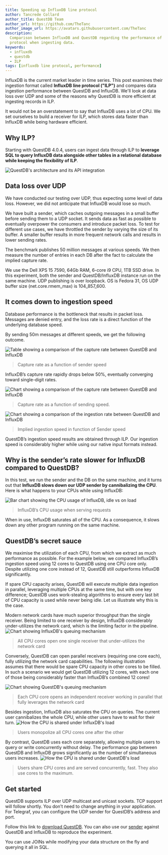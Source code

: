```yaml
---
title: Speeding up InfluxDB line protocol
author: Tancrede Collard
author_title: QuestDB Team
author_url: https://github.com/TheTanc
author_image_url: https://avatars.githubusercontent.com/TheTanc
description:
  Comparison between InfluxDB and QuestDB regarding the performance of the line
  protocol when ingesting data.
keywords:
  - influxdb
  - questdb
  - ILP
tags: [influxdb line protocol, performance]
---
```


InfluxDB is the current market leader in time series. This post examines their
ingestion format called **InfluxDB line protocol ("ILP")** and compares data
ingestion performance between QuestDB and InfluxDB. We'll look at data loss over
UDP and some of the reasons why QuestDB is more efficient at ingesting records
in ILP.

<!--truncate-->

It would not be an overstatement to say that InfluxDB uses a lot of CPU. We set
ourselves to build a receiver for ILP, which stores data faster than InfluxDB
while being hardware efficient.

## Why ILP?

Starting with QuestDB 4.0.4, users can ingest data through ILP to **leverage SQL
to query InfluxDB data alongside other tables in a relational database while
keeping the flexibility of ILP**.

![QuestDB's architecture and its API integration](/img/blog/2019-12-19/storeAsMany.png)

## Data loss over UDP

We have conducted our testing over UDP, thus expecting some level of data loss.
However, we did not anticipate that InfluxDB would lose so much.

We have built a sender, which caches outgoing messages in a small buffer before
sending them to a UDP socket. It sends data as fast as possible to eventually
overpower the consumers and introduce packet loss. To test for different use
cases, we have throttled the sender by varying the size of its buffer. A smaller
buffer results in more frequent network calls and results in lower sending
rates.

The benchmark publishes 50 million messages at various speeds. We then measure
the number of entries in each DB after the fact to calculate the implied capture
rate.

We use the Dell XPS 15 7590, 64Gb RAM, 6-core i9 CPU, 1TB SSD drive. In this
experiment, both the sender and QuestDB/InfluxDB instance run on the same
machine. UDP publishing is over loopback. OS is Fedora 31, OS UDP buffer size
(net.core.rmem_max) is 104_857_600.

## It comes down to ingestion speed

Database performance is the bottleneck that results in packet loss. Messages are
denied entry, and the loss rate is a direct function of the underlying database
speed.

By sending 50m messages at different speeds, we get the following outcome.

![Table showing a comparison of the capture rate between QuestDB and InfluxDB](/img/blog/2019-12-19/captureRate.png)

> Capture rate as a function of sender speed

InfluxDB’s capture rate rapidly drops below 50%, eventually converging toward
single-digit rates.

![Chart showing a comparison of the capture rate between QuestDB and InfluxDB](/img/blog/2019-12-19/captureRateChart.png)

> Capture rate as a function of sending speed.

![Chart showing a comparison of the ingestion rate between QuestDB and InfluxDB](/img/blog/2019-12-19/impliedSpeed.png)

> Implied ingestion speed in function of Sender speed

QuestDB’s ingestion speed results are obtained through ILP. Our ingestion speed
is considerably higher while using our native input formats instead.

## Why is the sender’s rate slower for InfluxDB compared to QuestDB?

In this test, we run the sender and the DB on the same machine, and it turns out
that **InfluxDB slows down our UDP sender by cannibalizing the CPU**. Here is
what happens to your CPUs while using InfluxDB:

![Bar chart showing the CPU usage of InfluxDB, idle vs on load](/img/blog/2019-12-19/cpuInflux.png)

> InfluxDB’s CPU usage when serving requests

When in use, InfluxDB saturates all of the CPU. As a consequence, it slows down
any other program running on the same machine.

## QuestDB’s secret sauce

We maximise the utilization of each CPU, from which we extract as much
performance as possible. For the example below, we compared InfluxDB’s ingestion
speed using 12 cores to QuestDB using one CPU core only. Despite utilizing one
core instead of 12, QuestDB still outperforms InfluxDB significantly.

If spare CPU capacity arises, QuestDB will execute multiple data ingestion in
parallel, leveraging multiple CPUs at the same time, but with one key
difference; QuestDB uses work-stealing algorithms to ensure every last bit of
CPU capacity is used while never being idle. Let us illustrate why this is the
case.

Modern network cards have much superior throughput than the single receiver.
Being limited to one receiver by design, InfluxDB considerably under-utilizes
the network card, which is the limiting factor in the pipeline.
![Chart showing InfluxDB's queuing mechanism](/img/blog/2019-12-19/queueInflux.png)

> All CPU cores open one single receiver that under-utilizes the network card

Conversely, QuestDB can open parallel receivers (requiring one core each), fully
utilizing the network card capabilities. The following illustration assumes that
there would be spare CPU capacity in other cores to be filled. In such a
scenario we would get QuestDB utilizing 12 cores, with each one of those being
considerably faster than InfluxDB’s combined 12 cores!

![Chart showing QuestDB's queuing mechanism](/img/blog/2019-12-19/queueQuest.png)

> Each CPU core opens an independent receiver working in parallel that fully
> leverages the network card

Besides ingestion, InfluxDB also saturates the CPU on queries. The current user
cannibalizes the whole CPU, while other users have to wait for their turn.
![How the CPU is shared under InfluxDB's load](/img/blog/2019-12-19/userInflux.png)

> Users monopolize all CPU cores one after the other

By contrast, QuestDB uses each core separately, allowing multiple users to query
or write concurrently without delay. The performance gap between QuestDB and
InfluxDB grows significantly as the number of simultaneous users increases.
![How the CPU is shared under QuestDB's load](/img/blog/2019-12-19/userQuest.png)

> Users share CPU cores and are served concurrently, fast. They also use cores
> to the maximum.

## Get started

QuestDB supports ILP over UDP multicast and unicast sockets. TCP support will
follow shortly. You don’t need to change anything in your application. For
Telegraf, you can configure the UDP sender for QuestDB’s address and port.

Follow this link to [download QuestDB](/get-questdb). You can also use our
[sender]({@githubUrl@}/blob/master/benchmarks/src/main/java/org/questdb/LineUDPSenderMain.java)
against QuestDB and InfluxDB to reproduce the experiment.

You can use JOINs while modifying your data structure on the fly and querying it
all in SQL.
